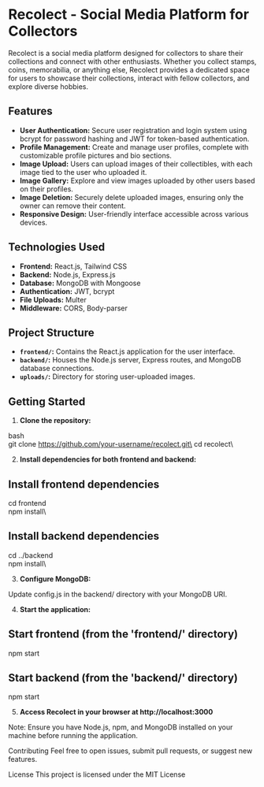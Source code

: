# Recolect - Social Media Platform for Collectors

Recolect is a social media platform designed for collectors to share their collections and connect with other enthusiasts. Whether you collect stamps, coins, memorabilia, or anything else, Recolect provides a dedicated space for users to showcase their collections, interact with fellow collectors, and explore diverse hobbies.

## Features

-   **User Authentication:** Secure user registration and login system using bcrypt for password hashing and JWT for token-based authentication.
-   **Profile Management:** Create and manage user profiles, complete with customizable profile pictures and bio sections.
-   **Image Upload:** Users can upload images of their collectibles, with each image tied to the user who uploaded it.
-   **Image Gallery:** Explore and view images uploaded by other users based on their profiles.
-   **Image Deletion:** Securely delete uploaded images, ensuring only the owner can remove their content.
-   **Responsive Design:** User-friendly interface accessible across various devices.

## Technologies Used

-   **Frontend:** React.js, Tailwind CSS
-   **Backend:** Node.js, Express.js
-   **Database:** MongoDB with Mongoose
-   **Authentication:** JWT, bcrypt
-   **File Uploads:** Multer
-   **Middleware:** CORS, Body-parser

## Project Structure

-   **`frontend/`:** Contains the React.js application for the user interface.
-   **`backend/`:** Houses the Node.js server, Express routes, and MongoDB database connections.
-   **`uploads/`:** Directory for storing user-uploaded images.

## Getting Started

1. **Clone the repository:**

bash\
git clone https://github.com/your-username/recolect.git\
cd recolect\

2. **Install dependencies for both frontend and backend:**

## Install frontend dependencies

cd frontend\
npm install\

## Install backend dependencies

cd ../backend\
npm install\

3. **Configure MongoDB:**

Update config.js in the backend/ directory with your MongoDB URI.

4. **Start the application:**

## Start frontend (from the 'frontend/' directory)

npm start

## Start backend (from the 'backend/' directory)

npm start

5. **Access Recolect in your browser at http://localhost:3000**

Note: Ensure you have Node.js, npm, and MongoDB installed on your machine before running the application.

Contributing
Feel free to open issues, submit pull requests, or suggest new features.

License
This project is licensed under the MIT License

